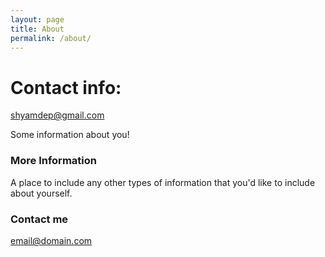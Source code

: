 ```yaml
---
layout: page
title: About
permalink: /about/
---
```


# Contact info:
[shyamdep@gmail.com](emailto:shyamdep@gmail.com)



Some information about you!

### More Information

A place to include any other types of information that you'd like to include about yourself.

### Contact me

[email@domain.com](mailto:email@domain.com)
